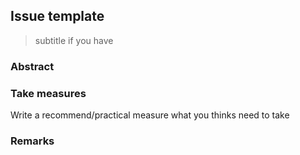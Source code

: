 ## Issue template
> subtitle if you have
### Abstract
<!-- write issue's abstract -->

### Take measures
Write a recommend/practical measure what you thinks need to take

### Remarks
